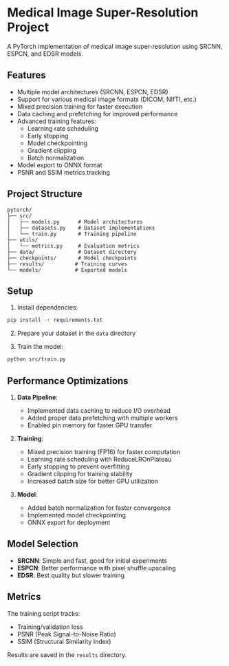 # Medical Image Super-Resolution Project

A PyTorch implementation of medical image super-resolution using SRCNN, ESPCN, and EDSR models.

## Features

- Multiple model architectures (SRCNN, ESPCN, EDSR)
- Support for various medical image formats (DICOM, NIfTI, etc.)
- Mixed precision training for faster execution
- Data caching and prefetching for improved performance
- Advanced training features:
  - Learning rate scheduling
  - Early stopping
  - Model checkpointing
  - Gradient clipping
  - Batch normalization
- Model export to ONNX format
- PSNR and SSIM metrics tracking

## Project Structure

```
pytorch/
├── src/
│   ├── models.py      # Model architectures
│   ├── datasets.py    # Dataset implementations
│   └── train.py       # Training pipeline
├── utils/
│   └── metrics.py     # Evaluation metrics
├── data/              # Dataset directory
├── checkpoints/       # Model checkpoints
├── results/          # Training curves
└── models/           # Exported models
```

## Setup

1. Install dependencies:
```bash
pip install -r requirements.txt
```

2. Prepare your dataset in the `data` directory

3. Train the model:
```bash
python src/train.py
```

## Performance Optimizations

1. **Data Pipeline**:
   - Implemented data caching to reduce I/O overhead
   - Added proper data prefetching with multiple workers
   - Enabled pin memory for faster GPU transfer

2. **Training**:
   - Mixed precision training (FP16) for faster computation
   - Learning rate scheduling with ReduceLROnPlateau
   - Early stopping to prevent overfitting
   - Gradient clipping for training stability
   - Increased batch size for better GPU utilization

3. **Model**:
   - Added batch normalization for faster convergence
   - Implemented model checkpointing
   - ONNX export for deployment

## Model Selection

- **SRCNN**: Simple and fast, good for initial experiments
- **ESPCN**: Better performance with pixel shuffle upscaling
- **EDSR**: Best quality but slower training

## Metrics

The training script tracks:
- Training/validation loss
- PSNR (Peak Signal-to-Noise Ratio)
- SSIM (Structural Similarity Index)

Results are saved in the `results` directory.
